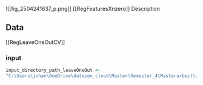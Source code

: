 ![[fig_2504241637_p.png]]
[[RegFeaturesXnzero]]
Description
## Data
[[RegLeaveOneOutCV]]
### input
```r
input_directory_path_leaveOneOut <- 
"C:\Users\johan\OneDrive\dateien_cloud\Master\Semester_4\Masterarbeit\data\pulmanory_hypertension\regression\leaveOneOut_regression\input_data\regression_output.zip"
```

